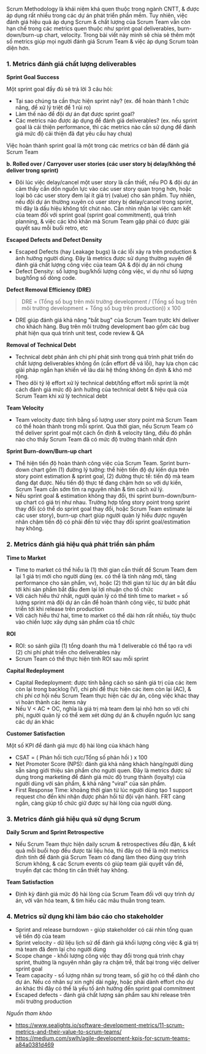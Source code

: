 Scrum Methodology là khái niệm khá quen thuộc trong ngành CNTT, & được áp dụng rất nhiều trong các dự án phát triển phần mềm. Tuy nhiên, việc đánh giá hiệu quả áp dụng Scrum & chất lượng của Scrum Team vẫn còn hạn chế trong các metrics quen thuộc như sprint goal deliverables, burn-down/burn-up chart, velocity. Trong bài viết này mình sẽ chia sẻ thêm một số metrics giúp mọi người đánh giá Scrum Team & việc áp dụng Scrum toàn diện hơn. 

### 1. Metrics đánh giá chất lượng deliverables
**Sprint Goal Success**

Một sprint goal đầy đủ sẽ trả lời 3 câu hỏi:
- Tại sao chúng ta cần thực hiện sprint này? (ex. để hoàn thành 1 chức năng, để xử lý triệt để 1 rủi ro)
- Làm thế nào để đội dự án đạt được sprint goal?
- Các metrics nào được áp dụng để đánh giá deliverables? (ex. nếu sprint goal là cải thiện performance, thì các metrics nào cần sử dụng để đánh giá mức độ cải thiện đã đạt yêu cầu hay chưa)

Việc hoàn thành sprint goal là một trong các metrics cơ bản để đánh giá Scrum Team 

**b. Rolled over / Carryover user stories (các user story bị delay/không thể deliver trong sprint)**
- Đôi lúc việc delay/cancel một user story là cần thiết, nếu PO & đội dự án cảm thấy cần dồn nguồn lực vào các user story quan trọng hơn, hoặc loại bỏ các user story đem lại ít giá trị (value) cho sản phẩm. Tuy nhiên, nếu đội dự án thường xuyên có user story bị delay/cancel trong sprint, thì đây là dấu hiệu không tốt chút nào. Cần nhìn nhận lại việc cam kết của team đối với sprint goal (sprint goal commitment), quá trình planning, & việc các khó khăn mà Scrum Team gặp phải có được giải quyết sau mỗi buổi retro, etc

**Escaped Defects and Defect Density**
- Escaped Defects (hay Leakage bugs) là các lỗi xảy ra trên production & ảnh hưởng người dùng. Đây là metrics được sử dụng thường xuyên để đánh giá chất lượng công việc của  team QA & đội dự án nói chung 
- Defect Density: số lượng bug/khối lượng công việc, ví dụ như số lượng bug/tổng số dòng code. 

**Defect Removal Efficiency (DRE)**
> DRE = (Tổng số bug trên môi trường development / (Tổng số bug trên môi trường development + Tổng số bug trên production)) x 100
- DRE giúp đánh giá khả năng "bắt bug" của Scrum Team trước khi deliver cho khách hàng. Bug trên môi trường development bao gồm các bug phát hiện qua quá trình unit test, code review & QA

**Removal of Technical Debt**
- Technical debt phản ánh chi phí phát sinh trong quá trình phát triển do chất lượng deliverables không ổn (cần effort để vá lỗi), hay lựa chọn các giải pháp ngắn hạn khiến về lâu dài hệ thống không ổn định & khó mở rộng. 
- Theo dõi tỷ lệ effort xử lý technical debt/tổng effort mỗi sprint là một cách đánh giá mức độ ảnh hưởng của technical debt & hiệu quả của Scrum Team khi xử lý technical debt

**Team Velocity**
- Team velocity được tính bằng số lượng user story point mà Scrum Team có thể hoàn thành trong mỗi sprint. Qua thời gian, nếu Scrum Team có thể deliver sprint goal một cách ổn định & velocity tăng, điều đó phần nào cho thấy Scrum Team đã có mức độ trưởng thành nhất định 

**Sprint Burn-down/Burn-up chart**
- Thể hiện tiến độ hoàn thành công việc của Scrum Team. Sprint burn-down chart gồm (1) đường lý tưởng: thể hiện tiến độ dự kiến dựa trên story point estimation & sprint goal, (2) đường thực tế: tiến độ mà team đang đạt được. Nếu tiến độ thực tế đang chậm hơn so với dự kiến, Scrum Team cần sớm tìm ra nguyên nhân & tìm cách xử lý.
- Nếu sprint goal & estimation không thay đổi, thì sprint burn-down/burn-up chart có giá trị như nhau. Trường hợp tổng story point trong sprint thay đổi (có thể do sprint goal thay đổi, hoặc Scrum Team estimate lại các user story), burn-up chart giúp người quản lý hiểu được nguyên nhân chậm tiến độ có phải đến từ việc thay đổi sprint goal/estimation hay không. 

### 2. Metrics đánh giá hiệu quả phát triển sản phẩm 
**Time to Market**
- Time to market có thể hiểu là (1) thời gian cần thiết để Scrum Team đem lại 1 giá trị mới cho người dùng (ex. có thể là tính năng mới, tăng performance cho sản phẩm, vv), hoặc (2) thời gian từ lúc dự án bắt đầu tới khi sản phẩm bắt đầu đem lại lợi nhuận cho tổ chức 
- Với cách hiểu thứ nhất, người quản lý có thể tính time to market = số lượng sprint mà đội dự án cần để hoàn thành công việc, từ bước phát triển tới khi release trên production
- Với cách hiểu thứ hai, time to market có thể dài hơn rất nhiều, tùy thuộc  vào chiến lược xây dựng sản phẩm của tổ chức 

**ROI**
- ROI: so sánh giữa (1) tổng doanh thu mà 1 deliverable có thể tạo ra với (2) chi phí phát triển cho deliverables này
- Scrum Team có thể thực hiện tính ROI sau mỗi sprint 
 
**Capital Redeployment**
- Capital Redeployment: được tính bằng cách so sánh giá trị của các item còn lại trong backlog (V), chi phí để thực hiện các item còn lại (AC), & chi phí cơ hội nếu Scrum Team thực hiện các dự án, công việc khác thay vì hoàn thành các items này 
- Nếu V < AC + OC, nghĩa là giá trị mà team đem lại nhỏ hơn so với chi phí, người quản lý có thể xem xét dừng dự án & chuyển nguồn lực sang các dự án khác

**Customer Satisfaction**

Một số KPI để đánh giá mực độ hài lòng của khách hàng
- CSAT = ( Phản hồi tích cực/Tổng số phản hồi ) x 100
- Net Promoter Score (NPS): đánh giá khả năng khách hàng/người dùng sẵn sàng giới thiệu sản phẩm cho người quen. Đây là metrics được sử dụng trong marketing để đánh giá mức độ trung thành (loyalty) của người dùng với sản phẩm, & khả năng "viral" của sản phẩm.
- First Response Time: khoảng thời gian từ lúc người dùng tạo 1 support request cho đến khi nhận được phản hồi từ đội vận hành. FRT càng ngắn, càng giúp tổ chức giữ được sự hài lòng của người dùng.

### 3. Metrics đánh giá hiệu quả sử dụng Scrum  
**Daily Scrum and Sprint Retrospective**
- Nếu Scrum Team thực hiện daily scrum & retrospectives đều đặn, & kết quả mỗi buổi họp đều được tài liệu hóa, thì đây có thể là một metrics định tính để đánh giá Scrum Team có đang làm theo đúng quy trình Scrum không, & các Scrum events có giúp team giải quyết vấn đề, truyền đạt các thông tin cần thiết hay không. 

**Team Satisfaction**
- Định kỳ đánh giá mức độ hài lòng của Scrum Team đối với quy trình dự án, với văn hóa team, & tìm hiểu các mâu thuẫn trong team.

### 4. Metrics sử dụng khi làm báo cáo cho stakeholder
- Sprint and release burndown - giúp stakeholder có cái nhìn tổng quan về tiến độ của team 
- Sprint velocity - dữ liệu lịch sử để đánh giá khối lượng công việc & giá trị mà team đã đem lại cho người dùng 
- Scope change - khối lượng công việc thay đổi trong quá trình chạy sprint, thường là nguyên nhân gây ra chậm trễ, thất bại trong việc deliver sprint goal  
- Team capacity - số lượng nhân sự trong team, số giờ họ có thể dành cho dự án. Nếu có nhân sự xin nghỉ dài ngày, hoặc phải dành effort cho dự án khác thì đây có thể là yếu tố ảnh hưởng đến sprint goal commitment 
- Escaped defects -  đánh giá chất lượng sản phẩm sau khi release trên môi trường production

*Nguồn tham khảo*
* https://www.sealights.io/software-development-metrics/11-scrum-metrics-and-their-value-to-scrum-teams/
* https://medium.com/swlh/agile-development-kpis-for-scrum-teams-a84a0381d469